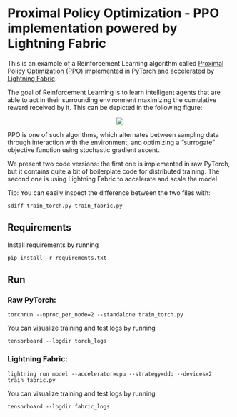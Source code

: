 # Proximal Policy Optimization - PPO implementation powered by Lightning Fabric

This is an example of a Reinforcement Learning algorithm called [Proximal Policy Optimization (PPO)](https://arxiv.org/abs/1707.06347) implemented in PyTorch and accelerated by [Lightning Fabric](https://pytorch-lightning.readthedocs.io/en/latest/fabric/fabric.html).

The goal of Reinforcement Learning is to learn intelligent agents that are able to act in their surrounding environment maximizing the cumulative reward received by it. This can be depicted in the following figure:

<p align="center">
  <img src="https://pl-public-data.s3.amazonaws.com/assets_lightning/examples/fabric/reinforcement-learning/reinforcement.png">
</p>

PPO is one of such algorithms, which alternates between sampling data through interaction with the environment, and optimizing a
“surrogate” objective function using stochastic gradient ascent.

We present two code versions: the first one is implemented in raw PyTorch, but it contains quite a bit of boilerplate code for distributed training. The second one is using Lightning Fabric to accelerate and scale the model.

Tip: You can easily inspect the difference between the two files with:

```
sdiff train_torch.py train_fabric.py
```

## Requirements

Install requirements by running

```
pip install -r requirements.txt
```

## Run

### Raw PyTorch:

```
torchrun --nproc_per_node=2 --standalone train_torch.py
```

You can visualize training and test logs by running

```
tensorboard --logdir torch_logs
```

### Lightning Fabric:

```
lightning run model --accelerator=cpu --strategy=ddp --devices=2 train_fabric.py
```

You can visualize training and test logs by running

```
tensorboard --logdir fabric_logs
```
